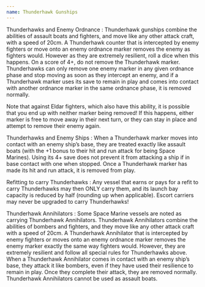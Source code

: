 ```yaml
---
name: Thunderhawk Gunships
---
```

Thunderhawks and Enemy Ordnance
: Thunderhawk gunships combine the abilities of assault boats and fighters, and move like any other attack craft, with a speed of 20cm. A Thunderhawk counter that is intercepted by enemy fighters or move  onto an enemy ordnance marker removes the enemy as fighters would. However as they are extremely resilient, roll a dice when this happens. On a score of 4+, do not remove the Thunderhawk marker. Thunderhawks can only remove one enemy marker in any given ordnance phase and stop moving as soon as they intercept an enemy, and if a Thunderhawk marker uses its save to remain in play and comes into contact with another ordnance marker in the same ordnance phase, it is removed normally. 

Note that against Eldar fighters, which also have this ability, it is possible that you end up with neither marker being removed! If this happens, either marker is free to move away in their next turn, or they can stay in place and attempt to remove their enemy again. 

Thunderhawks and Enemy Ships
: When a Thunderhawk marker moves into contact with an enemy ship’s base, they are treated exactly like assault boats (with the +1 bonus to their hit and run attack for being Space Marines). Using its 4+ save does not prevent it from attacking a ship if in base contact with one when stopped. Once a Thunderhawk marker has made its hit and run attack, it is removed from play. 

Refitting to carry Thunderhawks
: Any vessel that earns or pays for a refit to carry Thunderhawks may then ONLY carry them, and its launch bay capacity is reduced by half (rounding up when applicable). Escort carriers may never be upgraded to carry Thunderhawks!

Thunderhawk Annihilators
: Some Space Marine vessels are noted as carrying Thunderhawk Annihilators. Thunderhawk Annihilators combine the abilities of bombers and fighters, and they move like any other attack craft with a speed of 20cm. A Thunderhawk Annihilator that is intercepted by enemy fighters or moves onto an enemy ordnance marker removes the enemy marker exactly the same way fighters would. However, they are extremely resilient and follow all special rules for Thunderhawks above. When a Thunderhawk Annihilator comes in contact with an enemy ship’s base, they attack it like bombers, even if they have used their resilience to remain in play. Once they complete their attack, they are removed normally. Thunderhawk Annihilators cannot be used as assault boats.